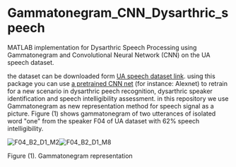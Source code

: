# Gammatonegram_CNN_Dysarthric_speech
MATLAB implementation for Dysarthric Speech Processing using Gammatonegram and Convolutional Neural Network (CNN) on the UA speech dataset.

the dataset can be downloaded form [UA speech dataset link](http://www.isle.illinois.edu/sst/data/UASpeech/).
using this package you can use [a pretrained CNN net](https://www.mathworks.com/help/deeplearning/ug/pretrained-convolutional-neural-networks.html) (for instance: Alexnet) to retrain for a new scenario in dysarthric peech recognition, dysarthric speaker identification and speech intelligibility assessment. 
in this repository we use Gammatonegram as new representation method for speech signal as a picture. Figure (1) shows gammatonegram of two utterances of isolated word "one" from the speaker F04 of UA dataset with 62% speech intelligibility. 

![F04_B2_D1_M2](https://user-images.githubusercontent.com/93467718/182780335-a9cf3945-8fa6-4930-8289-a25145fde049.jpg)![F04_B2_D1_M8](https://user-images.githubusercontent.com/93467718/182780373-cd703c31-864d-4e6a-acdd-6a790dd479da.jpg)

Figure (1). Gammatonegram representation
